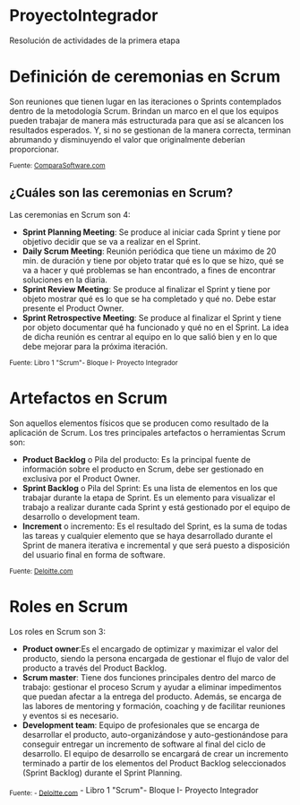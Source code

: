 # ProyectoIntegrador
Resolución de actividades de la primera etapa 

# Definición de ceremonias en Scrum
Son reuniones que tienen lugar en las iteraciones o Sprints contemplados dentro de la metodología Scrum.
Brindan un marco en el que los equipos pueden trabajar de manera más estructurada para que así se alcancen los resultados esperados. Y, si no se gestionan de la manera correcta, terminan abrumando y disminuyendo el valor que originalmente deberían proporcionar.

<sub>Fuente: [ComparaSoftware.com](https://blog.comparasoftware.com/ceremonias-de-scrum/)</sub>

## ¿Cuáles son las  ceremonias en Scrum?
Las ceremonias en Scrum son 4: 
- **Sprint Planning Meeting**: Se produce al iniciar cada Sprint y tiene por objetivo decidir que se va a realizar en el Sprint.
- **Daily Scrum Meeting**: Reunión periódica que tiene un máximo de 20 min. de duración y tiene por objeto tratar qué es lo que se hizo, qué se va a hacer y qué problemas se han encontrado, a fines de encontrar soluciones en la diaria.
- **Sprint Review Meeting**: Se produce al finalizar el Sprint y tiene por objeto mostrar qué es lo que se ha completado y qué no. Debe estar presente el 
Product Owner.
- **Sprint Retrospective Meeting**:  Se produce al finalizar el Sprint y tiene por objeto documentar qué ha funcionado y qué no en el Sprint. La idea de dicha reunión es centrar al equipo en lo que salió bien y en lo que debe mejorar para la próxima iteración.

<sub>Fuente: Libro 1 "Scrum"- Bloque I- Proyecto Integrador</sub>

# Artefactos en Scrum
Son aquellos elementos físicos que se producen como resultado de la aplicación de Scrum. 
Los tres principales artefactos o herramientas Scrum son: 
- **Product Backlog** o Pila del producto: Es la principal fuente de información sobre el producto en Scrum, debe ser gestionado en exclusiva por el Product Owner.
- **Sprint Backlog** o Pila del Sprint: Es una lista de elementos en los que trabajar durante la etapa de Sprint. Es un elemento para visualizar el trabajo a realizar durante cada Sprint y está gestionado por el equipo de desarrollo o development team. 
- **Increment** o incremento: Es el resultado del Sprint, es la suma de todas las tareas y cualquier elemento que se haya desarrollado durante el Sprint de manera iterativa e incremental y que será puesto a disposición del usuario final en forma de software.

<sub>Fuente: [Deloitte.com](https://www2.deloitte.com/es/es/pages/technology/articles/artefactos-scrum.html)</sub>

# Roles en Scrum
Los roles en Scrum son 3:
- **Product owner**:Es el encargado de optimizar y maximizar el valor del producto, siendo la persona encargada de gestionar el flujo de valor del producto a través del Product Backlog.
- **Scrum master**: Tiene dos funciones principales dentro del marco de trabajo: gestionar el proceso Scrum y ayudar a eliminar impedimentos que puedan afectar a la entrega del producto. Además, se encarga de las labores de mentoring y formación, coaching y de facilitar reuniones y eventos si es necesario.
- **Development team**: Equipo de profesionales que se encarga de desarrollar el producto, auto-organizándose y auto-gestionándose para conseguir entregar un incremento de software al final del ciclo de desarrollo.
El equipo de desarrollo se encargará de crear un incremento terminado a partir de los elementos del Product Backlog seleccionados (Sprint Backlog) durante el Sprint Planning.

<sub>Fuente: - [Deloitte.com](https://www2.deloitte.com/es/es/pages/technology/articles/roles-y-responsabilidades-scrum.html)</sub>
             - Libro 1 "Scrum"- Bloque I- Proyecto Integrador
